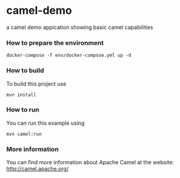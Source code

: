 # camel-demo
a camel demo appication showing basic camel capabilities

### How to prepare the environment

    docker-compose -f env/docker-compose.yml up -d

### How to build

To build this project use

    mvn install

### How to run

You can run this example using

    mvn camel:run

### More information

You can find more information about Apache Camel at the website: http://camel.apache.org/
